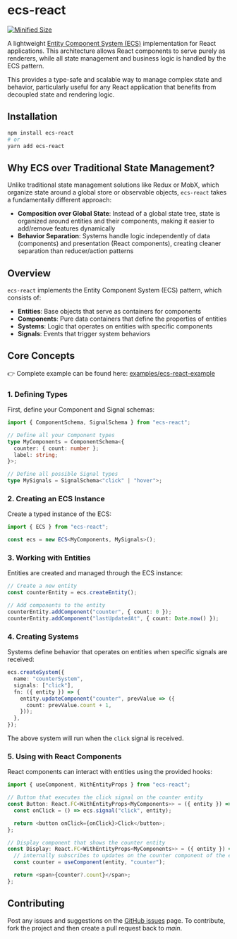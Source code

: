 # ecs-react

[![Minified Size](https://badgen.net/bundlephobia/min/ecs-react)](https://bundlephobia.com/result?p=ecs-react)

A lightweight [Entity Component System (ECS)](https://en.wikipedia.org/wiki/Entity_component_system) implementation for React applications. This architecture allows React components to serve purely as renderers, while all state management and business logic is handled by the ECS pattern.

This provides a type-safe and scalable way to manage complex state and behavior, particularly useful for any React application that benefits from decoupled state and rendering logic.

## Installation

```bash
npm install ecs-react
# or
yarn add ecs-react
```

## Why ECS over Traditional State Management?

Unlike traditional state management solutions like Redux or MobX, which organize state around a global store or observable objects, `ecs-react` takes a fundamentally different approach:

- **Composition over Global State**: Instead of a global state tree, state is organized around entities and their components, making it easier to add/remove features dynamically
- **Behavior Separation**: Systems handle logic independently of data (components) and presentation (React components), creating cleaner separation than reducer/action patterns

## Overview

`ecs-react` implements the Entity Component System (ECS) pattern, which consists of:

- **Entities**: Base objects that serve as containers for components
- **Components**: Pure data containers that define the properties of entities
- **Systems**: Logic that operates on entities with specific components
- **Signals**: Events that trigger system behaviors

## Core Concepts

👉 Complete example can be found here: [examples/ecs-react-example](https://github.com/hasnainroopawalla/ecs-react/tree/main/examples/ecs-react-example)

### 1. Defining Types

First, define your Component and Signal schemas:

```typescript
import { ComponentSchema, SignalSchema } from "ecs-react";

// Define all your Component types
type MyComponents = ComponentSchema<{
  counter: { count: number };
  label: string;
}>;

// Define all possible Signal types
type MySignals = SignalSchema<"click" | "hover">;
```

### 2. Creating an ECS Instance

Create a typed instance of the ECS:

```typescript
import { ECS } from "ecs-react";

const ecs = new ECS<MyComponents, MySignals>();
```

### 3. Working with Entities

Entities are created and managed through the ECS instance:

```typescript
// Create a new entity
const counterEntity = ecs.createEntity();

// Add components to the entity
counterEntity.addComponent("counter", { count: 0 });
counterEntity.addComponent("lastUpdatedAt", { count: Date.now() });
```

### 4. Creating Systems

Systems define behavior that operates on entities when specific signals are received:

```typescript
ecs.createSystem({
  name: "counterSystem",
  signals: ["click"],
  fn: ({ entity }) => {
    entity.updateComponent("counter", prevValue => ({
      count: prevValue.count + 1,
    }));
  },
});
```

The above system will run when the `click` signal is received.

### 5. Using with React Components

React components can interact with entities using the provided hooks:

```typescript
import { useComponent, WithEntityProps } from "ecs-react";

// Button that executes the click signal on the counter entity
const Button: React.FC<WithEntityProps<MyComponents>> = ({ entity }) => {
  const onClick = () => ecs.signal("click", entity);

  return <button onClick={onClick}>Click</button>;
};

// Display component that shows the counter entity
const Display: React.FC<WithEntityProps<MyComponents>> = ({ entity }) => {
  // internally subscribes to updates on the counter component of the entity
  const counter = useComponent(entity, "counter");

  return <span>{counter?.count}</span>;
};
```

## Contributing

Post any issues and suggestions on the [GitHub issues](https://github.com/hasnainroopawalla/ecs-react/issues) page.
To contribute, fork the project and then create a pull request back to _main_.
